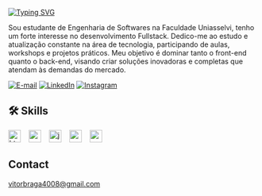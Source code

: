 [![Typing SVG](https://readme-typing-svg.demolab.com?font=Fira+Code&size=30&pause=1000&color=00DDF7&random=false&width=435&lines=Ol%C3%A1%2C+eu+sou+Vitor+Braga)](https://git.io/typing-svg)

<p align="left">Sou estudante de Engenharia de Softwares na  Faculdade Uniasselvi, tenho um forte interesse no desenvolvimento Fullstack. Dedico-me ao estudo e atualização constante na área de tecnologia, participando de aulas, workshops e projetos práticos. Meu objetivo é dominar tanto o front-end quanto o back-end, visando criar soluções inovadoras e completas que atendam às demandas do mercado.

[![E-mail](https://img.shields.io/badge/-Email-000?style=for-the-badge&logo=microsoft-outlook&logoColor=00e1ff&color:FFF)](mailto:vitorbraga4008@gmail.com)
[![LinkedIn](https://img.shields.io/badge/-LinkedIn-000?style=for-the-badge&logo=linkedin&logoColor=00e1ff&color:FFF)](https://www.linkedin.com/in/vitor-braga-8289b5239/)
[![Instagram](https://img.shields.io/badge/-Instagram-000?style=for-the-badge&logo=instagram&logoColor=00e1ff&color:FFF)](https://www.instagram.com/vitor.braga_/)

## 🛠 Skills 

<div align="left">
  <img src="https://cdn.jsdelivr.net/gh/devicons/devicon/icons/html5/html5-original.svg" height="25" alt="html5 logo"  />
  <img width="8" />
  <img src="https://cdn.jsdelivr.net/gh/devicons/devicon/icons/css3/css3-original.svg" height="25" alt="css3 logo"  />
  <img width="8" />
  <img src="https://cdn.jsdelivr.net/gh/devicons/devicon/icons/javascript/javascript-plain.svg" height="25" alt="javascript logo"  />
  <img width="8" />
  <img src="https://cdn.jsdelivr.net/gh/devicons/devicon/icons/react/react-original.svg" height="25" alt="react logo"  />
  <img width="8" />
  <img src="https://img.shields.io/badge/TypeScript-007ACC?style=for-the-badge&logo=typescript&logoColor=white" height="25 />
  <img width="8" />
</div>

## Contact

vitorbraga4008@gmail.com
